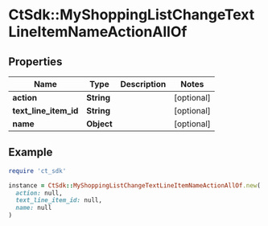 # CtSdk::MyShoppingListChangeTextLineItemNameActionAllOf

## Properties

| Name | Type | Description | Notes |
| ---- | ---- | ----------- | ----- |
| **action** | **String** |  | [optional] |
| **text_line_item_id** | **String** |  | [optional] |
| **name** | **Object** |  | [optional] |

## Example

```ruby
require 'ct_sdk'

instance = CtSdk::MyShoppingListChangeTextLineItemNameActionAllOf.new(
  action: null,
  text_line_item_id: null,
  name: null
)
```

